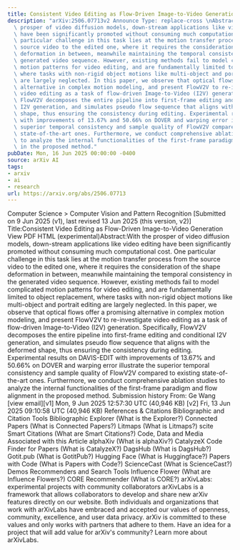 ```yaml
---
title: Consistent Video Editing as Flow-Driven Image-to-Video Generation
description: "arXiv:2506.07713v2 Announce Type: replace-cross \nAbstract: With the\
  \ prosper of video diffusion models, down-stream applications like video editing\
  \ have been significantly promoted without consuming much computational cost. One\
  \ particular challenge in this task lies at the motion transfer process from the\
  \ source video to the edited one, where it requires the consideration of the shape\
  \ deformation in between, meanwhile maintaining the temporal consistency in the\
  \ generated video sequence. However, existing methods fail to model complicated\
  \ motion patterns for video editing, and are fundamentally limited to object replacement,\
  \ where tasks with non-rigid object motions like multi-object and portrait editing\
  \ are largely neglected. In this paper, we observe that optical flows offer a promising\
  \ alternative in complex motion modeling, and present FlowV2V to re-investigate\
  \ video editing as a task of flow-driven Image-to-Video (I2V) generation. Specifically,\
  \ FlowV2V decomposes the entire pipeline into first-frame editing and conditional\
  \ I2V generation, and simulates pseudo flow sequence that aligns with the deformed\
  \ shape, thus ensuring the consistency during editing. Experimental results on DAVIS-EDIT\
  \ with improvements of 13.67% and 50.66% on DOVER and warping error illustrate the\
  \ superior temporal consistency and sample quality of FlowV2V compared to existing\
  \ state-of-the-art ones. Furthermore, we conduct comprehensive ablation studies\
  \ to analyze the internal functionalities of the first-frame paradigm and flow alignment\
  \ in the proposed method."
pubDate: Mon, 16 Jun 2025 00:00:00 -0400
source: arXiv AI
tags:
- arxiv
- ai
- research
url: https://arxiv.org/abs/2506.07713
---
```


Computer Science > Computer Vision and Pattern Recognition
[Submitted on 9 Jun 2025 (v1), last revised 13 Jun 2025 (this version, v2)]
Title:Consistent Video Editing as Flow-Driven Image-to-Video Generation
View PDF HTML (experimental)Abstract:With the prosper of video diffusion models, down-stream applications like video editing have been significantly promoted without consuming much computational cost. One particular challenge in this task lies at the motion transfer process from the source video to the edited one, where it requires the consideration of the shape deformation in between, meanwhile maintaining the temporal consistency in the generated video sequence. However, existing methods fail to model complicated motion patterns for video editing, and are fundamentally limited to object replacement, where tasks with non-rigid object motions like multi-object and portrait editing are largely neglected. In this paper, we observe that optical flows offer a promising alternative in complex motion modeling, and present FlowV2V to re-investigate video editing as a task of flow-driven Image-to-Video (I2V) generation. Specifically, FlowV2V decomposes the entire pipeline into first-frame editing and conditional I2V generation, and simulates pseudo flow sequence that aligns with the deformed shape, thus ensuring the consistency during editing. Experimental results on DAVIS-EDIT with improvements of 13.67% and 50.66% on DOVER and warping error illustrate the superior temporal consistency and sample quality of FlowV2V compared to existing state-of-the-art ones. Furthermore, we conduct comprehensive ablation studies to analyze the internal functionalities of the first-frame paradigm and flow alignment in the proposed method.
Submission history
From: Ge Wang [view email][v1] Mon, 9 Jun 2025 12:57:30 UTC (40,946 KB)
[v2] Fri, 13 Jun 2025 09:10:58 UTC (40,946 KB)
References & Citations
Bibliographic and Citation Tools
Bibliographic Explorer (What is the Explorer?)
Connected Papers (What is Connected Papers?)
Litmaps (What is Litmaps?)
scite Smart Citations (What are Smart Citations?)
Code, Data and Media Associated with this Article
alphaXiv (What is alphaXiv?)
CatalyzeX Code Finder for Papers (What is CatalyzeX?)
DagsHub (What is DagsHub?)
Gotit.pub (What is GotitPub?)
Hugging Face (What is Huggingface?)
Papers with Code (What is Papers with Code?)
ScienceCast (What is ScienceCast?)
Demos
Recommenders and Search Tools
Influence Flower (What are Influence Flowers?)
CORE Recommender (What is CORE?)
arXivLabs: experimental projects with community collaborators
arXivLabs is a framework that allows collaborators to develop and share new arXiv features directly on our website.
Both individuals and organizations that work with arXivLabs have embraced and accepted our values of openness, community, excellence, and user data privacy. arXiv is committed to these values and only works with partners that adhere to them.
Have an idea for a project that will add value for arXiv's community? Learn more about arXivLabs.